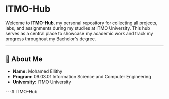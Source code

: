 # ITMO-Hub

Welcome to **ITMO-Hub**, my personal repository for collecting all projects, labs, and assignments during my studies at ITMO University. This hub serves as a central place to showcase my academic work and track my progress throughout my Bachelor's degree.

---

## 👤 About Me

- **Name:** Mohamed Ellithy  
- **Program:** 09.03.01 Information Science and Computer Engineering  
- **University:** ITMO University  

---# ITMO-Hub

